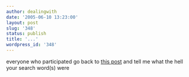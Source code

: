 ```yaml
---
author: dealingwith
date: '2005-06-10 13:23:00'
layout: post
slug: '348'
status: publish
title: '...'
wordpress_id: '348'
---
```


everyone who participated go back to [this post][1] and tell me what the hell
your search word(s) were

   [1]: http://www.livejournal.com/users/dealingwith/84252.html

